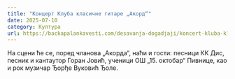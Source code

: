 ```yaml
---
title: "Концерт Клуба класичне гитаре „Акорд“"
date: 2025-07-10
category: Култура
url: https://backapalankavesti.com/desavanja-dogadjaji/koncert-kluba-klasicne-gitare-akord-4/
---
```


На сцени ће се, поред чланова „Акорда“, наћи и гости: песници КК Дис, песник и кантаутор Горан Јовић, ученици ОШ „15. октобар“ Пивнице, као и рок музичар Ђорђе Вуковић Ђоле.
